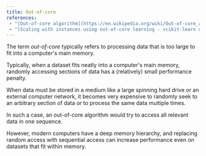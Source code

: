 ```yaml
---
title: Out-of-core
references:
 - "[Out-of-core algorithm](https://en.wikipedia.org/wiki/Out-of-core_algorithm)"
 - "[Scaling with instances using out-of-core learning - scikit-learn documentation](http://scikit-learn.org/stable/modules/scaling_strategies.html#scaling-with-instances-using-out-of-core-learning)"
---
```

The term *out-of-core* typically refers to processing data that is too large
to fit into a computer's main memory.

Typically, when a dataset fits neatly into a computer's main memory,
randomly accessing sections of data has a (relatively) small performance
penalty.

When data must be stored in a medium like a large spinning hard drive
or an external computer network, it becomes very expensive to randomly
seek to an arbitrary section of data or to process the same data
multiple times.

In such a case, an out-of-core algorithm would try to access all relevant
data in one sequence.

However, modern computers have a deep memory hierarchy, and replacing
random access with sequential access can increase performance even
on datasets that fit within memory.